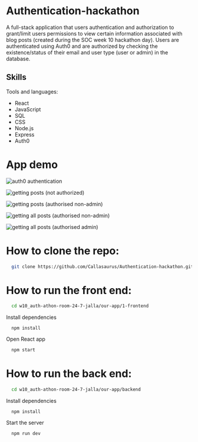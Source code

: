 # Authentication-hackathon

A full-stack application that users authentication and authorization to grant/limit users permissions to view certain information associated with blog posts (created during the SOC week 10 hackathon day). Users are authenticated using Auth0 and are authorized by checking the existence/status of their email and user type (user or admin) in the database. 

## Skills

Tools and languages:
- React
- JavaScript
- SQL
- CSS
- Node.js
- Express
- Auth0

# App demo

![auth0 authentication](https://user-images.githubusercontent.com/112335053/205508642-f007a643-cf2b-4762-b857-e3a4a9da5cfc.png)

![getting posts (not authorized)](https://user-images.githubusercontent.com/112335053/205508681-951f9d44-6062-4491-bdc7-e2333a416be3.png)

![getting posts (authorised non-admin)](https://user-images.githubusercontent.com/112335053/205508715-3547c2f6-90d7-459f-983d-301b24f5a142.png)

![getting all posts (authorised non-admin)](https://user-images.githubusercontent.com/112335053/205508721-e7b6fd3b-5394-4613-a519-bf77d08b7c4b.png)

![getting all posts (authorised admin)](https://user-images.githubusercontent.com/112335053/205508728-8a6366d7-6933-46c7-87df-f5cccfa79272.png)

# How to clone the repo:

```bash
  git clone https://github.com/Callasaurus/Authentication-hackathon.git
```

# How to run the front end:

```bash
  cd w10_auth-athon-room-24-7-jalla/our-app/1-frontend
```

Install dependencies

```react
  npm install
```

Open React app

```bash
  npm start
```

# How to run the back end:

```bash
  cd w10_auth-athon-room-24-7-jalla/our-app/backend
```

Install dependencies

```react
  npm install
```

Start the server

```bash
  npm run dev
```
